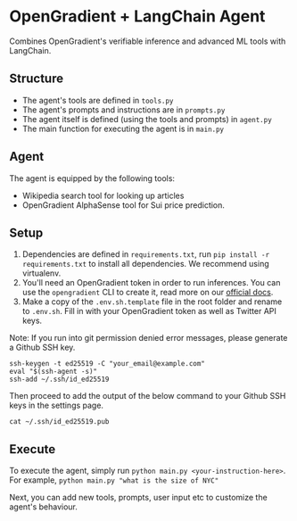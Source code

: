 # OpenGradient + LangChain Agent

Combines OpenGradient's verifiable inference and advanced ML tools with LangChain.

## Structure

- The agent's tools are defined in `tools.py`
- The agent's prompts and instructions are in `prompts.py`
- The agent itself is defined (using the tools and prompts) in `agent.py`
- The main function for executing the agent is in `main.py`

## Agent

The agent is equipped by the following tools:

- Wikipedia search tool for looking up articles
- OpenGradient AlphaSense tool for Sui price prediction.

## Setup

1. Dependencies are defined in `requirements.txt`, run `pip install -r requirements.txt` to install all dependencies. We recommend using virtualenv.
2. You'll need an OpenGradient token in order to run inferences. You can use the `opengradient` CLI to create it, read more on our [official docs](https://docs.opengradient.ai/developers/sdk/#credentials-setup).
3. Make a copy of the `.env.sh.template` file in the root folder and rename to `.env.sh`. Fill in with your OpenGradient token as well as Twitter API keys.

Note: If you run into git permission denied error messages, please generate a Github SSH key.
```
ssh-keygen -t ed25519 -C "your_email@example.com"
eval "$(ssh-agent -s)"
ssh-add ~/.ssh/id_ed25519
```
Then proceed to add the output of the below command to your Github SSH keys in the settings page.
```
cat ~/.ssh/id_ed25519.pub
``` 

## Execute

To execute the agent, simply run `python main.py <your-instruction-here>`. For example, `python main.py "what is the size of NYC"`

Next, you can add new tools, prompts, user input etc to customize the agent's behaviour.
